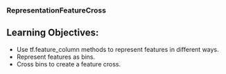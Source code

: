 ### RepresentationFeatureCross
## Learning Objectives:
- Use tf.feature_column methods to represent features in different ways.
- Represent features as bins.
- Cross bins to create a feature cross.

